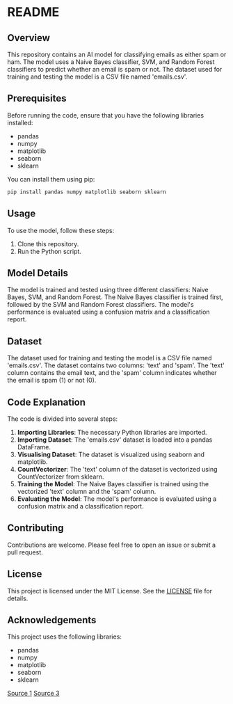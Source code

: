 # README

## Overview

This repository contains an AI model for classifying emails as either spam or ham. The model uses a Naive Bayes classifier, SVM, and Random Forest classifiers to predict whether an email is spam or not. The dataset used for training and testing the model is a CSV file named 'emails.csv'.

## Prerequisites

Before running the code, ensure that you have the following libraries installed:

- pandas
- numpy
- matplotlib
- seaborn
- sklearn

You can install them using pip:

```bash
pip install pandas numpy matplotlib seaborn sklearn
```

## Usage

To use the model, follow these steps:

1. Clone this repository.
2. Run the Python script.

## Model Details

The model is trained and tested using three different classifiers: Naive Bayes, SVM, and Random Forest. The Naive Bayes classifier is trained first, followed by the SVM and Random Forest classifiers. The model's performance is evaluated using a confusion matrix and a classification report.

## Dataset

The dataset used for training and testing the model is a CSV file named 'emails.csv'. The dataset contains two columns: 'text' and 'spam'. The 'text' column contains the email text, and the 'spam' column indicates whether the email is spam (1) or not (0).

## Code Explanation

The code is divided into several steps:

1. **Importing Libraries**: The necessary Python libraries are imported.
2. **Importing Dataset**: The 'emails.csv' dataset is loaded into a pandas DataFrame.
3. **Visualising Dataset**: The dataset is visualized using seaborn and matplotlib.
4. **CountVectorizer**: The 'text' column of the dataset is vectorized using CountVectorizer from sklearn.
5. **Training the Model**: The Naive Bayes classifier is trained using the vectorized 'text' column and the 'spam' column.
6. **Evaluating the Model**: The model's performance is evaluated using a confusion matrix and a classification report.

## Contributing

Contributions are welcome. Please feel free to open an issue or submit a pull request.

## License

This project is licensed under the MIT License. See the [LICENSE](LICENSE) file for details.

## Acknowledgements

This project uses the following libraries:

- pandas
- numpy
- matplotlib
- seaborn
- sklearn

[Source 1](https://www.freecodecamp.org/news/how-to-write-a-good-readme-file/)
[Source 3](https://pypi.org/project/readmeai/)
